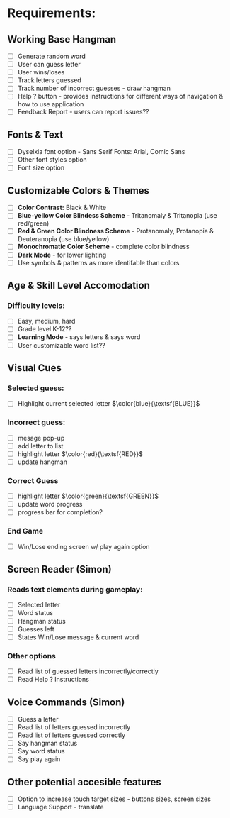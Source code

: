 # Requirements:
## Working Base Hangman
  - [ ] Generate random word
  - [ ] User can guess letter
  - [ ] User wins/loses
  - [ ] Track letters guessed
  - [ ] Track number of incorrect guesses - draw hangman
  - [ ] Help ? button - provides instructions for different ways of navigation & how to use application
  - [ ] Feedback Report - users can report issues??

## Fonts & Text
  - [ ] Dyselxia font option - Sans Serif Fonts: Arial, Comic Sans
  - [ ] Other font styles option
  - [ ] Font size option

## Customizable Colors & Themes
  - [ ] **Color Contrast:** Black & White
  - [ ] **Blue-yellow Color Blindess Scheme** - Tritanomaly & Tritanopia (use red/green)
  - [ ] **Red & Green Color Blindness Scheme** - Protanomaly, Protanopia & Deuteranopia (use blue/yellow)
  - [ ] **Monochromatic Color Scheme** - complete color blindness
  - [ ] **Dark Mode** - for lower lighting
  - [ ] Use symbols & patterns as more identifable than colors  

## Age & Skill Level Accomodation
### Difficulty levels:
  - [ ] Easy, medium, hard
  - [ ] Grade level K-12??
  - [ ] **Learning Mode** - says letters & says word
  - [ ] User customizable word list??

## Visual Cues
### Selected guess:
  - [ ] Highlight current selected letter $\color{blue}{\textsf{BLUE}}$
### Incorrect guess:
  - [ ] mesage pop-up
  - [ ] add letter to list
  - [ ] highlight letter $\color{red}{\textsf{RED}}$
  - [ ] update hangman
### Correct Guess
  - [ ] highlight letter $\color{green}{\textsf{GREEN}}$
  - [ ] update word progress
  - [ ] progress bar for completion?
### End Game
  - [ ] Win/Lose ending screen w/ play again option

## Screen Reader (Simon)
### Reads text elements during gameplay:
  - [ ] Selected letter
  - [ ] Word status
  - [ ] Hangman status
  - [ ] Guesses left
  - [ ] States Win/Lose message & current word
### Other options
  - [ ] Read list of guessed letters incorrectly/correctly
  - [ ] Read Help ? Instructions

## Voice Commands (Simon)
  - [ ] Guess a letter
  - [ ] Read list of letters guessed incorrectly
  - [ ] Read list of letters guessed correctly
  - [ ] Say hangman status
  - [ ] Say word status
  - [ ] Say play again
## Other potential accesible features
  - [ ] Option to increase touch target sizes - buttons sizes, screen sizes
  - [ ] Language Support - translate